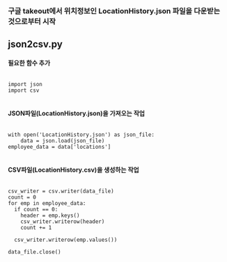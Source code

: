 
### 구글 takeout에서 위치정보인 LocationHistory.json 파일을 다운받는 것으로부터 시작

## json2csv.py 

#### 필요한 함수 추가
<pre><code>
import json
import csv  
</code>
</pre>

#### JSON파일(LocationHistory.json)을 가져오는 작업
<pre><code>
with open('LocationHistory.json') as json_file:
    data = json.load(json_file)
employee_data = data['locations']  
</code>
</pre>

#### CSV파일(LocationHistory.csv)을 생성하는 작업
<pre><code>
csv_writer = csv.writer(data_file)
count = 0
for emp in employee_data:
  if count == 0:      
    header = emp.keys()  
    csv_writer.writerow(header)  
    count += 1
    
  csv_writer.writerow(emp.values())  

data_file.close()
</code></pre>

